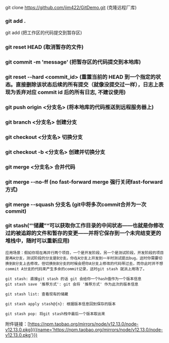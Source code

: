 git clone https://github.com/jim422/GitDemo.git (克隆远程厂库)

### git add .

git add <file> (把工作区的代码提交到暂存区)

### git reset HEAD <file> (取消暂存的文件)

### git commit -m 'message' (把暂存区的代码提交到本地库)

### git reset --hard <commit_id> (重置当前的 HEAD 到一个指定的状态。直接删除该状态后续的所有提交（就像没提交过一样），日志上表现为丢弃对应 commit id 后的所有日志, 不建议使用)

### git push origin <分支名> (将本地库的代码推送到远程服务器上)

### git branch <分支名> 创建分支

### git checkout  <分支名> 切换分支

### git checkout -b <分支名> 创建并切换分支

### git merge <分支名> 合并代码

### git merge --no-ff (no fast-forward merge 强行关闭fast-forward方式)

### git merge --squash 分支名 (git中将多次commit合并为一次commit)

### git stash(“‘储藏”“可以获取你工作目录的中间状态——也就是你修改过的被追踪的文件和暂存的变更——并将它保存到一个未完结变更的堆栈中，随时可以重新应用)
    应用场景：假如你现在再并行两个项目，一个是开发阶段，另一个是测试阶段，开发阶段的项目是再A分支，测试阶段的分支是B分支。你在A分支上开发到一半时测试提出bug，这时你需要切换到B分支上去修改，但切换到B分支的时候会把你A分支上修改的代码带过去，而你此时并不想 commit A分支的代码来产生多余的commit记录，这时git stash 就派上用场了。
    
    git stash: 直接git stash 的话 git 会给你一个hash值作为一个版本信息
    git stash save '推荐方式': git 会将 '推荐方式' 作为此次的版本信息
    
    git stash list: 查看现有的储藏
    
    git stash apply stash@{n}: 根据版本信息回到保存的版本
    
    git stash pop: 将git stash栈中最后一个版本取出来
    

附件链接：[https://npm.taobao.org/mirrors/node/v12.13.0/node-v12.13.0.pkg]({{name='https://npm.taobao.org/mirrors/node/v12.13.0/node-v12.13.0.pkg'}})
